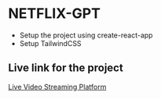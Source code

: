 
# NETFLIX-GPT

- Setup the project using create-react-app
- Setup TailwindCSS

## Live link for the project

[Live Video Streaming Platform](https://video-streaming-7ed35.firebaseapp.com/)